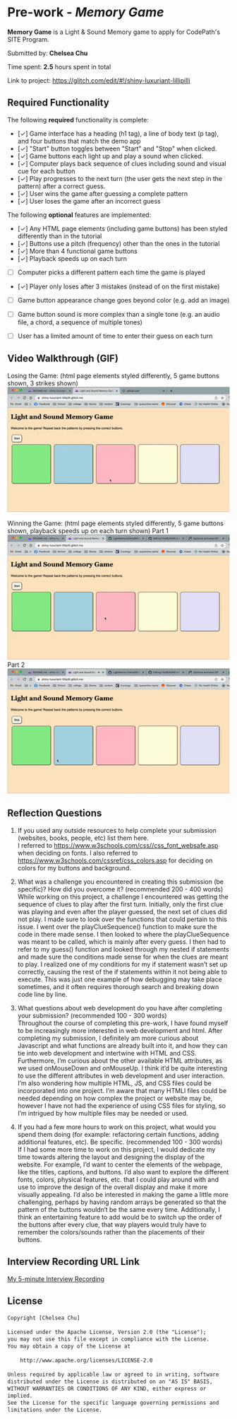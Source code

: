 # Pre-work - *Memory Game*

**Memory Game** is a Light & Sound Memory game to apply for CodePath's SITE Program. 

Submitted by: **Chelsea Chu**

Time spent: **2.5** hours spent in total

Link to project: https://glitch.com/edit/#!/shiny-luxuriant-lillipilli

## Required Functionality

The following **required** functionality is complete:

* [✓] Game interface has a heading (h1 tag), a line of body text (p tag), and four buttons that match the demo app
* [✓] "Start" button toggles between "Start" and "Stop" when clicked. 
* [✓] Game buttons each light up and play a sound when clicked. 
* [✓] Computer plays back sequence of clues including sound and visual cue for each button
* [✓] Play progresses to the next turn (the user gets the next step in the pattern) after a correct guess. 
* [✓] User wins the game after guessing a complete pattern
* [✓] User loses the game after an incorrect guess

The following **optional** features are implemented:

* [✓] Any HTML page elements (including game buttons) has been styled differently than in the tutorial
* [✓] Buttons use a pitch (frequency) other than the ones in the tutorial
* [✓] More than 4 functional game buttons
* [✓] Playback speeds up on each turn
* [ ] Computer picks a different pattern each time the game is played
* [✓] Player only loses after 3 mistakes (instead of on the first mistake)
* [ ] Game button appearance change goes beyond color (e.g. add an image)
* [ ] Game button sound is more complex than a single tone (e.g. an audio file, a chord, a sequence of multiple tones)
* [ ] User has a limited amount of time to enter their guess on each turn



## Video Walkthrough (GIF)
Losing the Game:
(html page elements styled differently, 5 game buttons shown, 3 strikes shown)
<br><img src="MemoryGame-Lose.gif"><br>

Winning the Game: 
(html page elements styled differently, 5 game buttons shown, playback speeds up on each turn shown)
Part 1 
<br><img src="MemoryGameWin1.gif"><br>
Part 2
<br><img src="MemoryGameWin2.gif"><br>

## Reflection Questions
1. If you used any outside resources to help complete your submission (websites, books, people, etc) list them here. <br>
  I referred to https://www.w3schools.com/css//css_font_websafe.asp when deciding on fonts.
  I also referred to https://www.w3schools.com/cssref/css_colors.asp for deciding on colors for my buttons and background.


2. What was a challenge you encountered in creating this submission (be specific)? How did you overcome it? (recommended 200 - 400 words) <br>
  While working on this project, a challenge I encountered was getting the sequence of clues to play after the first turn. Initially, only the first clue was playing and even after the player guessed, the next set of clues did not play. I made sure to look over the functions that could pertain to this issue. I went over the playClueSequence() function to make sure the code in there made sense. I then looked to where the playClueSequence was meant to be called, which is mainly after every guess. I then had to refer to my guess() function and looked through my nested if statements and made sure the conditions made sense for when the clues are meant to play. I realized one of my conditions for my if statement wasn’t set up correctly, causing the rest of the if statements within it not being able to execute. This was just one example of how debugging may take place sometimes, and it often requires thorough search and breaking down code line by line.


3. What questions about web development do you have after completing your submission? (recommended 100 - 300 words) <br>
  Throughout the course of completing this pre-work, I have found myself to be increasingly more interested in web development and html. After completing my submission, I definitely am more curious about Javascript and what functions are already built into it, and how they can tie into web development and intertwine with HTML and CSS. Furthermore, I’m curious about the other available HTML attributes, as we used onMouseDown and onMouseUp. I think it’d be quite interesting to use the different attributes in web development and user interaction. I’m also wondering how multiple HTML, JS, and CSS files could be incorporated into one project. I’m aware that many HTMLl files could be needed depending on how complex the project or website may be, however I have not had the experience of using CSS files for styling, so I’m intrigued by how multiple files may be needed or used. 


4. If you had a few more hours to work on this project, what would you spend them doing (for example: refactoring certain functions, adding additional features, etc). Be specific. (recommended 100 - 300 words) <br>
  If I had some more time to work on this project, I would dedicate my time towards altering the layout and designing the display of the website. For example, I’d want to center the elements of the webpage, like the titles, captions, and buttons. I’d also want to explore the different fonts, colors, physical features, etc. that I could play around with and use to improve the design of the overall display and make it more visually appealing. 
I’d also be interested in making the game a little more challenging, perhaps by having random arrays be generated so that the pattern of the buttons wouldn‘t be the same every time. Additionally, I think an entertaining feature to add would be to switch up the order of the buttons after every clue, that way players would truly have to remember the colors/sounds rather than the placements of their buttons.




## Interview Recording URL Link

[My 5-minute Interview Recording](your-link-here)


## License

    Copyright [Chelsea Chu]

    Licensed under the Apache License, Version 2.0 (the "License");
    you may not use this file except in compliance with the License.
    You may obtain a copy of the License at

        http://www.apache.org/licenses/LICENSE-2.0

    Unless required by applicable law or agreed to in writing, software
    distributed under the License is distributed on an "AS IS" BASIS,
    WITHOUT WARRANTIES OR CONDITIONS OF ANY KIND, either express or implied.
    See the License for the specific language governing permissions and
    limitations under the License.
